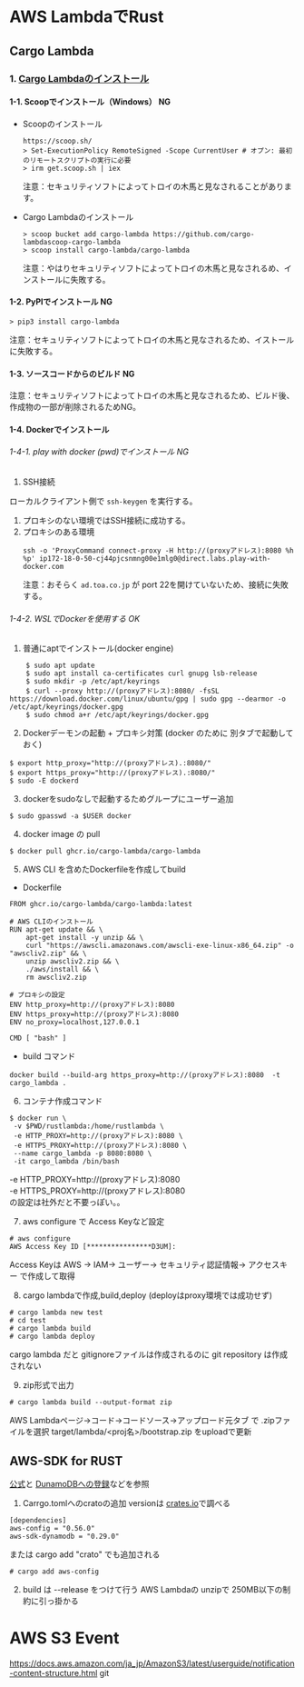 # AWS LambdaでRust

## Cargo Lambda

### 1. [Cargo Lambdaのインストール](https://www.cargo-lambda.info/guide/installation.html)

#### 1-1. Scoopでインストール（Windows） <span class="col-red">NG</span>

- Scoopのインストール
    ```
    https://scoop.sh/
    > Set-ExecutionPolicy RemoteSigned -Scope CurrentUser # オプン: 最初のリモートスクリプトの実行に必要
    > irm get.scoop.sh | iex
    ```
    注意：セキュリティソフトによってトロイの木馬と見なされることがあります。

- Cargo Lambdaのインストール 
    ```
    > scoop bucket add cargo-lambda https://github.com/cargo-lambdascoop-cargo-lambda
    > scoop install cargo-lambda/cargo-lambda
    ```
    注意：やはりセキュリティソフトによってトロイの木馬と見なされるめ、インストールに失敗する。

#### 1-2. PyPlでインストール <span class="col-red">NG</span>

   ```
   > pip3 install cargo-lambda
   ```
   注意：セキュリティソフトによってトロイの木馬と見なされるため、イストールに失敗する。

#### 1-3. ソースコードからのビルド <span class="col-red">NG</span>

   注意：セキュリティソフトによってトロイの木馬と見なされるため、ビルド後、作成物の一部が削除されるためNG。

#### 1-4. Dockerでインストール

###### 1-4-1. play with docker (pwd)でインストール <span class="col-red">NG</span>

1. SSH接続

ローカルクライアント側で `ssh-keygen` を実行する。

1) プロキシのない環境ではSSH接続に成功する。
2) プロキシのある環境
      ```
      ssh -o 'ProxyCommand connect-proxy -H http://(proxyアドレス):8080 %h %p' ip172-18-0-50-cj44pjcsnmng00e1mlg0@direct.labs.play-with-docker.com
      ```
      注意：おそらく `ad.toa.co.jp` が port 22を開けていないため、接続に失敗する。

###### 1-4-2. WSLでDockerを使用する <span class="col-red">OK</span>

1. 普通にaptでインストール(docker engine)
```
    $ sudo apt update
    $ sudo apt install ca-certificates curl gnupg lsb-release
    $ sudo mkdir -p /etc/apt/keyrings
    $ curl --proxy http://(proxyアドレス):8080/ -fsSL https://download.docker.com/linux/ubuntu/gpg | sudo gpg --dearmor -o /etc/apt/keyrings/docker.gpg
    $ sudo chmod a+r /etc/apt/keyrings/docker.gpg
```
2. Dockerデーモンの起動 + プロキシ対策 (docker のために 別タブで起動しておく)

```
$ export http_proxy="http://(proxyアドレス).:8080/"
$ export https_proxy="http://(proxyアドレス).:8080/"
$ sudo -E dockerd
```
3. dockerをsudoなしで起動するためグループにユーザー追加
```
$ sudo gpasswd -a $USER docker
```

4. docker image の pull
```
$ docker pull ghcr.io/cargo-lambda/cargo-lambda
```
5. AWS CLI を含めたDockerfileを作成してbuild
- Dockerfile
```
FROM ghcr.io/cargo-lambda/cargo-lambda:latest

# AWS CLIのインストール
RUN apt-get update && \
    apt-get install -y unzip && \
    curl "https://awscli.amazonaws.com/awscli-exe-linux-x86_64.zip" -o "awscliv2.zip" && \
    unzip awscliv2.zip && \
    ./aws/install && \
    rm awscliv2.zip

# プロキシの設定
ENV http_proxy=http://(proxyアドレス):8080
ENV https_proxy=http://(proxyアドレス):8080
ENV no_proxy=localhost,127.0.0.1

CMD [ "bash" ]
```
- build コマンド
```
docker build --build-arg https_proxy=http://(proxyアドレス):8080  -t cargo_lambda .
```
6. コンテナ作成コマンド

```text
$ docker run \
 -v $PWD/rustlambda:/home/rustlambda \
 -e HTTP_PROXY=http://(proxyアドレス):8080 \
 -e HTTPS_PROXY=http://(proxyアドレス):8080 \
 --name cargo_lambda -p 8080:8080 \
 -it cargo_lambda /bin/bash
```
 -e HTTP_PROXY=http://(proxyアドレス):8080 \
 -e HTTPS_PROXY=http://(proxyアドレス):8080 \
 の設定は社外だと不要っぽい。。

7. aws configure で Access Keyなど設定
```
# aws configure
AWS Access Key ID [****************D3UM]: 
```
Access Keyは AWS -> IAM-> ユーザー-> セキュリティ認証情報-> アクセスキー で作成して取得

8. cargo lambdaで作成,build,deploy (deployはproxy環境では成功せず)
```
# cargo lambda new test
# cd test
# cargo lambda build
# cargo lambda deploy
```
cargo lambda だと gitignoreファイルは作成されるのに git repository は作成されない

9. zip形式で出力
```
# cargo lambda build --output-format zip
```
AWS Lambdaページ->コード->コードソース->アップロード元タブ
で .zipファイルを選択
target/lambda/<proj名>/bootstrap.zip をuploadで更新

## AWS-SDK for RUST
[公式](https://docs.aws.amazon.com/sdk-for-rust/latest/dg/getting-started.html)と
[DunamoDBへの登録](https://zenn.dev/nakamurus/articles/f575666a6a13ff268686)などを参照
1. Carrgo.tomlへのcratoの追加
versionは [crates.io](https://crates.io/)で調べる
```
[dependencies]
aws-config = "0.56.0"
aws-sdk-dynamodb = "0.29.0"
```
または cargo add "crato" でも追加される
```
# cargo add aws-config
```
2. build は --release をつけて行う
AWS Lambdaの unzipで 250MB以下の制約に引っ掛かる

# AWS S3 Event 
https://docs.aws.amazon.com/ja_jp/AmazonS3/latest/userguide/notification-content-structure.html
git